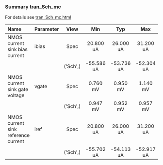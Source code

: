 ### Summary tran_Sch_mc

For details see <a href='tran_Sch_mc.html'>tran_Sch_mc.html</a>

|**Name**|**Parameter**|**View**|**Min** | **Typ** | **Max**|
|:---|:---|:---:|:---:|:---:|:---:|
|NMOS current sink bias current|ibias | Spec | 20.800 uA | 26.000 uA | 31.200 uA |
| | | ('Sch',)|-55.586 uA | -53.736 uA | -52.304 uA |
|NMOS current sink gate voltage|vgate | Spec | 0.760 mV | 0.950 mV | 1.140 mV |
| | | ('Sch',)|0.947 mV | 0.952 mV | 0.957 mV |
|NMOS current sink reference current|iref | Spec | 20.800 uA | 26.000 uA | 31.200 uA |
| | | ('Sch',)|-55.702 uA | -54.113 uA | -52.917 uA |
